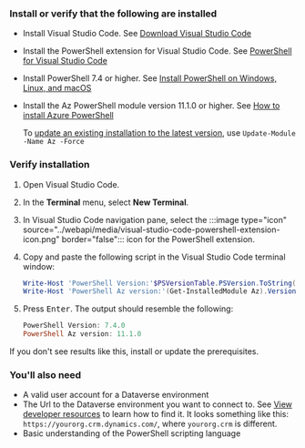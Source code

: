 ### Install or verify that the following are installed

- Install Visual Studio Code. See [Download Visual Studio Code](https://code.visualstudio.com/download)
- Install the PowerShell extension for Visual Studio Code. See [PowerShell for Visual Studio Code](https://marketplace.visualstudio.com/items?itemName=ms-vscode.PowerShell)
- Install PowerShell 7.4 or higher. See [Install PowerShell on Windows, Linux, and macOS](/powershell/scripting/install/installing-powershell)
- Install the Az PowerShell module version 11.1.0 or higher. See [How to install Azure PowerShell](/powershell/azure/install-azure-powershell)

   To [update an existing installation to the latest version](/powershell/module/powershellget/update-module), use `Update-Module -Name Az -Force`

### Verify installation

1. Open Visual Studio Code.
1. In the **Terminal** menu, select **New Terminal**.
1. In Visual Studio Code navigation pane, select the :::image type="icon" source="../webapi/media/visual-studio-code-powershell-extension-icon.png" border="false"::: icon for the PowerShell extension.
1. Copy and paste the following script in the Visual Studio Code terminal window:

   ```powershell
   Write-Host 'PowerShell Version:'$PSVersionTable.PSVersion.ToString()
   Write-Host 'PowerShell Az version:'(Get-InstalledModule Az).Version
   ```

1. Press <kbd>Enter</kbd>. The output should resemble the following:

   ```powershell
   PowerShell Version: 7.4.0
   PowerShell Az version: 11.1.0
   ```

If you don't see results like this, install or update the prerequisites.

### You'll also need

- A valid user account for a Dataverse environment
- The Url to the Dataverse environment you want to connect to. See [View developer resources](../view-download-developer-resources.md) to learn how to find it. It looks something like this: `https://yourorg.crm.dynamics.com/`, where `yourorg.crm` is different.
- Basic understanding of the PowerShell scripting language